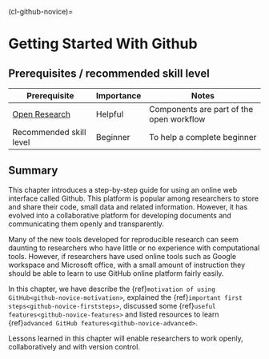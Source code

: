 (cl-github-novice)=
# Getting Started With Github

## Prerequisites / recommended skill level

| Prerequisite |  Importance  |  Notes  |
| ---------------- |------------------ | --------- |
| [Open Research]({ref}`rr-open`) | Helpful | Components are part of the open workflow |
| Recommended skill level | Beginner   | To help a complete beginner |

## Summary

This chapter introduces a step-by-step guide for using an online web interface called Github.
This platform is popular among researchers to store and share their code, small data and related information.
However, it has evolved into a collaborative platform for developing documents and communicating them openly and transparently.

Many of the new tools developed for reproducible research can seem daunting to researchers who have little or no experience with computational tools.
However, if researchers have used online tools such as Google workspace and Microsoft office, with a small amount of instruction they should be able to learn to use GitHub online platform fairly easily.

In this chapter, we have describe the {ref}`motivation of using GitHub<github-novice-motivation>`, explained the {ref}`important first steps<github-novice-firststeps>`, discussed some {ref}`useful features<github-novice-features>` and listed resources to learn {ref}`advanced GitHub features<github-novice-advanced>`.

Lessons learned in this chapter will enable researchers to work openly, collaboratively and with version control.

